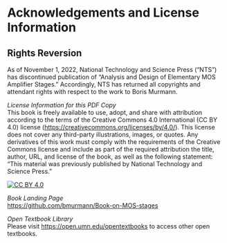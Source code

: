 # Acknowledgements and License Information #

## Rights Reversion ##
As of November 1, 2022, National Technology and Science Press (“NTS”) has discontinued publication of “Analysis and Design of Elementary MOS Amplifier Stages.” Accordingly, NTS has returned all copyrights and attendant rights with respect to the work to Boris Murmann.

*License Information for this PDF Copy*  
This book is freely available to use, adopt, and share with attribution according to the terms of the Creative Commons 4.0 International (CC BY 4.0) license (https://creativecommons.org/licenses/by/4.0/). This license does not cover any third-party illustrations, images, or quotes. Any derivatives of this work must comply with the requirements of the Creative Commons license and include as part of the required attribution the title, author, URL, and license of the book, as well as the following statement: “This material was previously published by National Technology and Science Press.”

[![CC BY 4.0][cc-by-image]][cc-by]

[cc-by]: http://creativecommons.org/licenses/by/4.0/
[cc-by-image]: https://i.creativecommons.org/l/by/4.0/88x31.png
[cc-by-shield]: https://img.shields.io/badge/License-CC%20BY%204.0-lightgrey.svg


*Book Landing Page*  
https://github.com/bmurmann/Book-on-MOS-stages

*Open Textbook Library*  
Please visit https://open.umn.edu/opentextbooks to access other open textbooks.

